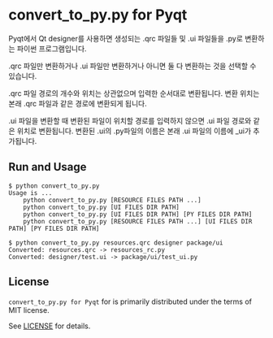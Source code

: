 # convert_to_py.py for Pyqt

Pyqt에서 Qt designer를 사용하면 생성되는 .qrc 파일들 및 .ui 파일들을 .py로 변환하는 파이썬 프로그램입니다.

.qrc 파일만 변환하거나 .ui 파일만 변환하거나 아니면 둘 다 변환하는 것을 선택할 수 있습니다. 

.qrc 파일 경로의 개수와 위치는 상관없으며 입력한 순서대로 변환됩니다. 변환 위치는 본래 .qrc 파일과 같은 경로에 변환되게 됩니다.

.ui 파일을 변환할 때 변환된 파일이 위치할 경로를 입력하지 않으면 .ui 파일 경로와 같은 위치로 변환됩니다. 변환된 .ui의 .py파일의 이름은 본래 .ui 파일의 이름에 \_ui가 추가됩니다.

## Run and Usage

```
$ python convert_to_py.py
Usage is ...
	python convert_to_py.py [RESOURCE FILES PATH ...]
	python convert_to_py.py [UI FILES DIR PATH]
	python convert_to_py.py [UI FILES DIR PATH] [PY FILES DIR PATH]
	python convert_to_py.py [RESOURCE FILES PATH ...] [UI FILES DIR PATH] [PY FILES DIR PATH]

$ python convert_to_py.py resources.qrc designer package/ui
Converted: resources.qrc -> resources_rc.py
Converted: designer/test.ui -> package/ui/test_ui.py
```

## License

`convert_to_py.py for Pyqt` for is primarily distributed under the terms of MIT license.

See [LICENSE](./LICENSE) for details.